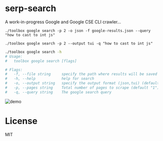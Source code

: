 # serp-search

A work-in-progress Google and Google CSE CLI crawler...

`./toolbox google search -p 2 -o json -f google-results.json --query "how to cast to int js" `

`./toolbox google search -p 2 --output tui -q "how to cast to int js"`


```bash
./toolbox google search -h
# Usage:
#   toolbox google search [flags]

# Flags:
#   -f, --file string     specify the path where results will be saved
#   -h, --help            help for search
#   -o, --output string   specify the output format (json,tui) (default "json")
#   -p, --pages string    Total number of pages to scrape (default "1")
#   -q, --query string    The google search query
```

![demo](./docs/demo.gif)

# License
MIT